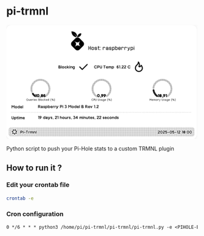 # pi-trmnl

![PiTrmnl Screen](examples/example-1.png?raw=true "PiTrmnl Screen")

Python script to push your Pi-Hole stats to a custom TRMNL plugin

## How to run it ?

### Edit your crontab file

```bash
crontab -e
```

### Cron configuration

```txt
0 */6 * * * python3 /home/pi/pi-trmnl/pi-trmnl/pi-trmnl.py -e <PIHOLE-ENDPOINT> -p <PIHOLE-PASSWORD> -t <TRMNL-PLUGIN-ID> > ~/crontab_log.txt
```
